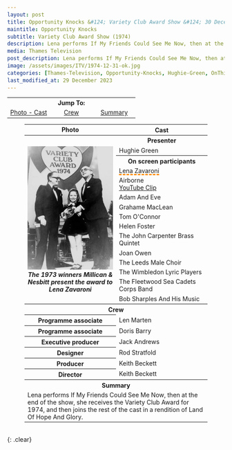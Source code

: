 ```yaml
---
layout: post
title: Opportunity Knocks &#124; Variety Club Award Show &#124; 30 December 1974
maintitle: Opportunity Knocks
subtitle: Variety Club Award Show (1974)
description: Lena performs If My Friends Could See Me Now, then at the end of the show, she receives the Variety Club Award for 1974, and then joins the rest of the cast in a rendition of Land Of Hope And Glory.
media: Thames Television
post_description: Lena performs If My Friends Could See Me Now, then at the end of the show, she receives the Variety Club Award for 1974, and then joins the rest of the cast in a rendition of Land Of Hope And Glory.
image: /assets/images/ITV/1974-12-31-ok.jpg
categories: [Thames-Television, Opportunity-Knocks, Hughie-Green, OnThisDay30December]
last_modified_at: 29 December 2023
---
```


<table>
<tr align="center"><th colspan="3">Jump To:</th></tr>
<tr align="center">
<td style="width:33.33%;"><a href="#infobox1">Photo - Cast</a></td>
<td style="width:33.34%;"><a href="#infobox2">Crew</a></td>
<td style="width:33.33%;"><a href="#infobox3">Summary</a></td>
</tr>
</table>

<figure class="fig3">
<table>
<tr id="infobox1"><th>Photo</th><th>Cast</th></tr>
<tr><th rowspan="16" class="top" style="width:50%;"><a href="/assets/images/ITV/1974-12-31-ok.jpg"><img src="/assets/images/ITV/1974-12-31-ok.jpg" class="full-width zoom-in" /></a><br /><cite>The 1973 winners Millican & Nesbitt present the award to Lena Zavaroni</cite></th></tr>
<tr><th>Presenter</th></tr>
<tr><td style="width:50%;">Hughie Green</td></tr>
<tr><th>On screen participants</th></tr>
<tr><td><span style="text-decoration: underline dashed darkorange 3px;">Lena Zavaroni</span></td></tr>
<tr><td>Airborne<br /><a class="external-link" href="https://www.youtube.com/watch?v=yHip9o82DJg">YouTube Clip</a></td></tr>
<tr><td>Adam And Eve</td></tr>
<tr><td>Grahame MacLean</td></tr>
<tr><td>Tom O'Connor</td></tr>
<tr><td>Helen Foster</td></tr>
<tr><td>The John Carpenter Brass Quintet</td></tr>
<tr><td>Joan Owen</td></tr>
<tr><td>The Leeds Male Choir</td></tr>
<tr><td>The Wimbledon Lyric Players</td></tr>
<tr><td>The Fleetwood Sea Cadets Corps Band</td></tr>
<tr><td>Bob Sharples And His Music</td></tr>
<tr id="infobox2" class="split"><th colspan="3">Crew</th></tr>
<tr><th style="width:50%;">Programme associate</th><td colspan="2" style="width:50%;">Len Marten</td></tr>
<tr><th>Programme associate</th><td colspan="2">Doris Barry</td></tr>
<tr><th>Executive producer</th><td colspan="2">Jack Andrews</td></tr>
<tr><th>Designer</th><td colspan="2">Rod Stratfold</td></tr>
<tr><th>Producer</th><td colspan="2">Keith Beckett</td></tr>
<tr><th>Director</th><td colspan="2">Keith Beckett</td></tr>
<tr id="infobox3" class="split"><th colspan="3">Summary</th></tr>
<tr><td colspan="3">
Lena performs If My Friends Could See Me Now, then at the end of the show, she receives the Variety Club Award for 1974, and then joins the rest of the cast in a rendition of Land Of Hope And Glory.
</td></tr>
</table>
</figure>

<br />{: .clear}

<style>
#infobox2, #infobox3 {scroll-margin-top: -3px;}
</style>

